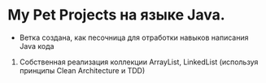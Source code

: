# My Pet Projects на языке Java.

* Ветка создана, как песочница для отработки навыков написания Java кода
1. Собственная реализация коллекции ArrayList, LinkedList (используя принципы Clean Architecture и TDD)

